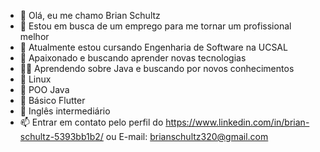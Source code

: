 - 👋 Olá, eu me chamo Brian Schultz
- 🤝 Estou em busca de um emprego para me tornar um profissional melhor
- 🌱 Atualmente estou cursando Engenharia de Software na UCSAL
- 💞️ Apaixonado e buscando aprender novas tecnologias 
- 👨‍💻 Aprendendo sobre Java e buscando por novos conhecimentos
- 💬 Linux
- 📄 POO Java 
- 📄 Básico Flutter
- 📝 Inglês intermediário 
- 📫 Entrar em contato pelo perfil do https://www.linkedin.com/in/brian-schultz-5393bb1b2/ ou E-mail: brianschultz320@gmail.com
